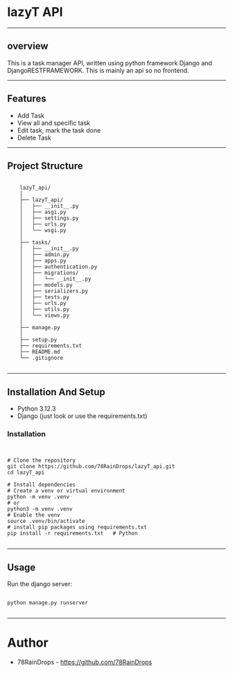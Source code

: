 # lazyT API

---

## overview

This is a task manager API, written using python framework Django and DjangoRESTFRAMEWORK. This is mainly an api so no frontend.

---

## Features

- Add Task
- View all and specific task
- Edit task, mark the task done
- Delete Task

---

## Project Structure

```

    lazyT_api/
    │
    ├── lazyT_api/
    │   ├── __init__.py
    │   ├── asgi.py
    │   ├── settings.py
    │   ├── urls.py
    │   └── wsgi.py
    │
    ├── tasks/
    │   ├── __init__.py
    │   ├── admin.py
    │   ├── apps.py
    │   ├── authentication.py
    │   ├── migrations/
    │   │   └── __init__.py
    │   ├── models.py
    │   ├── serializers.py
    │   ├── tests.py
    │   ├── urls.py
    │   ├── utils.py
    │   └── views.py
    │
    ├── manage.py
    │
    ├── setup.py
    ├── requirements.txt
    ├── README.md
    └── .gitignore


```

---

## Installation And Setup

- Python 3.12.3
- Django (just look or use the requirements.txt)

### Installation

```


# Clone the repository
git clone https://github.com/78RainDrops/lazyT_api.git
cd lazyT_api

# Install dependencies
# Create a venv or virtual environment
python -m venv .venv
# or
python3 -m venv .venv
# Enable the venv
source .venv/bin/activate
# install pip packages using requirements.txt
pip install -r requirements.txt   # Python


```

---

## Usage

Run the django server:

```

python manage.py runserver


```

---

# Author

- 78RainDrops - https://github.com/78RainDrops
